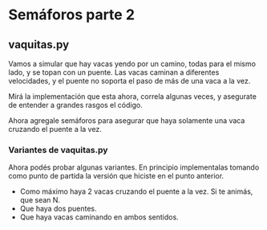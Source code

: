 # Semáforos parte 2

## vaquitas.py

Vamos a simular que hay vacas yendo por un camino, todas para el mismo lado, y se topan con un puente.
Las vacas caminan a diferentes velocidades, y el puente no soporta el paso de más de una vaca a la vez.

Mirá la implementación que esta ahora, correla algunas veces, y asegurate de entender a grandes rasgos el código.

Ahora agregale semáforos para asegurar que haya solamente una vaca cruzando el puente a la vez.

### Variantes de vaquitas.py

Ahora podés probar algunas variantes. En principio implementalas tomando como punto de partida la versión que hiciste en el punto anterior.

* Como máximo haya 2 vacas cruzando el puente a la vez. Si te animás, que sean N.
* Que haya dos puentes.
* Que haya vacas caminando en ambos sentidos.
